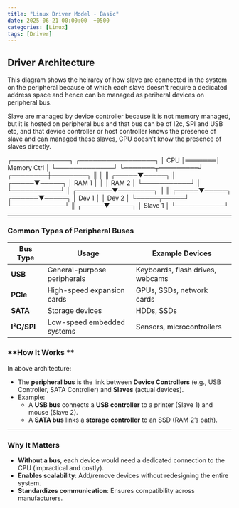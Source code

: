 ```yaml
---
title: "Linux Driver Model - Basic"
date: 2025-06-21 00:00:00  +0500
categories: [Linux]
tags: [Driver]
---
```


## Driver Architecture

This diagram shows the heirarcy of how slave are connected in the system on the peripheral because
of which each slave doesn't require a dedicated address space and hence can be managed as periheral
devices on peripheral bus. 

Slave are managed by device controller because it is not memory managed, but it is hosted on peripheral
bus and that bus can be of I2c, SPI and USB etc, and that device controller or host controller 
knows the presence of slave and can managed these slaves, CPU doesn't know the presence of slaves directly. 


┌─────────────┐       ┌─────────────────┐
│     CPU     │═══════│  Memory Ctrl    │
└─────────────┘       └═══════┬═════════┘
                     ┌────────┼────────┐
                     ║        │        ║
               ┌─────▼─────┐  │  ┌─────▼─────┐
               │   RAM 1   │  │  │   RAM 2   │
               └───────────┘  │  └───────────┘
                              │
                     ┌────────▼────────┐
                     ║                 ║
               ┌─────▼─────┐    ┌──────▼─────┐
               │   Dev 1   │    │    Dev 2   │
               └─────┬─────┘    └────────────┘
                     ║
               ┌─────▼─────┐
               │  Slave 1  │
               └───────────┘

---

### **Common Types of Peripheral Buses**

| **Bus Type** | **Usage**                          | **Example Devices**               |
|--------------|------------------------------------|-----------------------------------|
| **USB**      | General-purpose peripherals        | Keyboards, flash drives, webcams  |
| **PCIe**     | High-speed expansion cards         | GPUs, SSDs, network cards         |
| **SATA**     | Storage devices                    | HDDs, SSDs                        |
| **I²C/SPI**  | Low-speed embedded systems         | Sensors, microcontrollers         |

### **How It Works **

In above architecture:

- The **peripheral bus** is the link between **Device Controllers** (e.g., USB Controller, SATA Controller) and **Slaves** (actual devices).
- Example:
  - A **USB bus** connects a **USB controller** to a printer (Slave 1) and mouse (Slave 2).
  - A **SATA bus** links a **storage controller** to an SSD (RAM 2’s path).

---

### **Why It Matters**
- **Without a bus**, each device would need a dedicated connection to the CPU (impractical and costly).
- **Enables scalability**: Add/remove devices without redesigning the entire system.
- **Standardizes communication**: Ensures compatibility across manufacturers.


